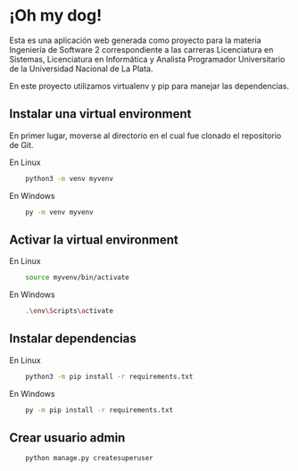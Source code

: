 
# ¡Oh my dog!

Esta es una aplicación web generada como proyecto para la materia Ingeniería de Software 2 correspondiente a las carreras Licenciatura en Sistemas, Licenciatura en Informática y Analista Programador Universitario de la Universidad Nacional de La Plata.

En este proyecto utilizamos virtualenv y pip para manejar las dependencias.

## Instalar una virtual environment

En primer lugar, moverse al directorio en el cual fue clonado el repositorio de Git. 

En Linux
```bash
    python3 -m venv myvenv
```
En Windows

```bash
    py -m venv myvenv
```

## Activar la virtual environment

En Linux
```bash
    source myvenv/bin/activate
```
En Windows

```bash
    .\env\Scripts\activate
```

## Instalar dependencias

En Linux
```bash
    python3 -m pip install -r requirements.txt
```
En Windows

```bash
    py -m pip install -r requirements.txt
```

## Crear usuario admin
```bash
    python manage.py createsuperuser 
```
